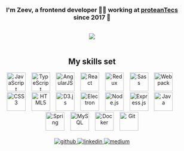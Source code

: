 <br/>  

### <div align="center">I'm Zeev, a frontend developer 👨‍💻 working at [proteanTecs](https://www.proteantecs.com) since 2017 🚀</div>  
  

<br/>  
<div align="center"><img src="https://github-readme-stats.vercel.app/api?username=zeev&show_icons=true&count_private=true" align="center" /></div>  
<br/>  

<div align="center"><h2>My skills set</h2></div>
<div align="center">  
<img src="https://devicons.github.io/devicon/devicon.git/icons/javascript/javascript-original.svg" alt="JavaScript" height="50" />
&nbsp;&nbsp;
<img src="https://devicons.github.io/devicon/devicon.git/icons/typescript/typescript-original.svg" alt="TypeScript" height="50" />  
&nbsp;&nbsp;
<img src="https://devicons.github.io/devicon/devicon.git/icons/angularjs/angularjs-original.svg" alt="AngularJS" height="50" />  
&nbsp;&nbsp;  
<img src="https://devicons.github.io/devicon/devicon.git/icons/react/react-original-wordmark.svg" alt="React" height="50" />  
&nbsp;&nbsp;
<img src="https://devicons.github.io/devicon/devicon.git/icons/redux/redux-original.svg" alt="Redux" height="50" />  
&nbsp;&nbsp;
<img src="https://devicons.github.io/devicon/devicon.git/icons/sass/sass-original.svg" alt="Sass" height="50" />  
&nbsp;&nbsp;
<img src="https://devicons.github.io/devicon/devicon.git/icons/webpack/webpack-original.svg" alt="Webpack" height="50" />  
&nbsp;&nbsp;
<img src="https://devicons.github.io/devicon/devicon.git/icons/css3/css3-original-wordmark.svg" alt="CSS3" height="50" />  
&nbsp;&nbsp;
<img src="https://devicons.github.io/devicon/devicon.git/icons/html5/html5-original-wordmark.svg" alt="HTML5" height="50" />  
&nbsp;&nbsp;
<img src="https://devicons.github.io/devicon/devicon.git/icons/d3js/d3js-original.svg" alt="D3.js" height="50" />  
&nbsp;&nbsp;
<img src="https://devicons.github.io/devicon/devicon.git/icons/electron/electron-original.svg" alt="Electron" height="50" />   
&nbsp;&nbsp;
<img src="https://devicons.github.io/devicon/devicon.git/icons/nodejs/nodejs-original-wordmark.svg" alt="Node.js" height="50" />   
&nbsp;&nbsp;
<img src="https://devicons.github.io/devicon/devicon.git/icons/express/express-original-wordmark.svg" alt="Express.js" height="50" />  
&nbsp;&nbsp;
<img src="https://devicons.github.io/devicon/devicon.git/icons/java/java-original-wordmark.svg" alt="Java" height="50" />  
&nbsp;&nbsp;
<img src="https://www.vectorlogo.zone/logos/springio/springio-icon.svg" alt="Spring" height="50" />  
&nbsp;&nbsp;
<img src="https://devicons.github.io/devicon/devicon.git/icons/mysql/mysql-original-wordmark.svg" alt="MySQL" height="50" /> 
&nbsp;&nbsp;
<img src="https://devicons.github.io/devicon/devicon.git/icons/docker/docker-original-wordmark.svg" alt="Docker" height="50" />  
&nbsp;&nbsp;
<img src="https://www.vectorlogo.zone/logos/git-scm/git-scm-icon.svg" alt="Git" height="50" />  
</div>  

<br/>  

<div align="center">
<a href="https://github.com/zeevkatz" target="_blank">
<img src=https://img.shields.io/badge/github-%2324292e.svg?&style=for-the-badge&logo=github&logoColor=white alt=github style="margin-bottom: 5px;" />
</a>
<a href="https://linkedin.com/in/zeev-katz" target="_blank">
<img src=https://img.shields.io/badge/linkedin-%231E77B5.svg?&style=for-the-badge&logo=linkedin&logoColor=white alt=linkedin style="margin-bottom: 5px;" />
</a>
<a href="https://medium.com/zeevkatz" target="_blank">
<img src=https://img.shields.io/badge/medium-%23292929.svg?&style=for-the-badge&logo=medium&logoColor=white alt=medium style="margin-bottom: 5px;" />
</a>  
</div>  

